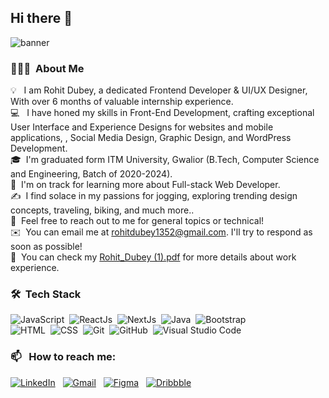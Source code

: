 ## Hi there 👋

![banner](https://github.com/rohitdubey1352/rohitdubey1352/assets/56528673/3d9f4b51-120c-4c66-8bbc-f06e6aeb3e57)

### 👨🏻‍💻 &nbsp;About Me

💡 &nbsp; I am Rohit Dubey, a dedicated Frontend Developer & UI/UX Designer, With over 6 months of valuable internship experience. \
💻 &nbsp; I have honed my skills in Front-End Development, crafting exceptional User Interface and Experience Designs for websites and mobile applications, , Social Media Design, Graphic Design, and WordPress Development.\
🎓&nbsp; I'm graduated form ITM University, Gwalior (B.Tech, Computer Science and Engineering, Batch of 2020-2024).\
🌱 &nbsp;I'm on track for learning more about Full-stack Web Developer.\
✍️ &nbsp;I find solace in my passions for jogging, exploring trending design concepts, traveling, biking, and much more..\
💬 &nbsp;Feel free to reach out to me for general topics or technical!\
✉️ &nbsp;You can email me at rohitdubey1352@gmail.com. I'll try to respond as soon as possible!\
📄 &nbsp;You can check my [Rohit_Dubey (1).pdf](https://github.com/user-attachments/files/15925193/Rohit_Dubey.1.pdf) for more details about work experience.


### 🛠 &nbsp;Tech Stack

![JavaScript](https://img.shields.io/badge/-JavaScript-05122A?style=flat&logo=javascript)&nbsp;
![ReactJs](https://img.shields.io/badge/-reactjs-05122A?style=flat&logo=react)&nbsp;
![NextJs](https://img.shields.io/badge/-nextjs-05122A?style=flat&logo=next.js)&nbsp;
![Java](https://img.shields.io/badge/-Java-05122A?style=flat&logo=Java&logoColor=FFA518)&nbsp;
![Bootstrap](https://img.shields.io/badge/-Bootstrap-05122A?style=flat&logo=bootstrap&logoColor=563D7C)\
![HTML](https://img.shields.io/badge/-HTML-05122A?style=flat&logo=HTML5)&nbsp;
![CSS](https://img.shields.io/badge/-CSS-05122A?style=flat&logo=CSS3&logoColor=1572B6)&nbsp;
![Git](https://img.shields.io/badge/-Git-05122A?style=flat&logo=git)&nbsp;
![GitHub](https://img.shields.io/badge/-GitHub-05122A?style=flat&logo=github)&nbsp;
![Visual Studio Code](https://img.shields.io/badge/-Visual%20Studio%20Code-05122A?style=flat&logo=visual-studio-code&logoColor=007ACC)&nbsp;


### 📫 &nbsp; How to reach me:


<a href="https://www.linkedin.com/in/rohit-dubey-7743a81a3/"><img alt="LinkedIn" src="https://img.shields.io/badge/linkedin%20-%230077B5.svg?&style=flat&logo=linkedin&logoColor=white"/></a> &nbsp;
<a href="mailto:rohitdubey1352@gmail.com"><img alt="Gmail" src="https://img.shields.io/badge/Gmail-D14836?style=flat&logo=gmail&logoColor=white" /></a> &nbsp;
<a href="https://www.figma.com/@rohitdubey1352"><img alt="Figma" src="https://img.shields.io/badge/Figma-000000?style=flat&logo=figma&logoColor=white" /></a> &nbsp;
<a href="https://dribbble.com/rohitdubey1352"><img alt="Dribbble" src="https://img.shields.io/badge/Dribbble-EA4C89?style=flat&logo=dribbble&logoColor=white" /></a> &nbsp;

